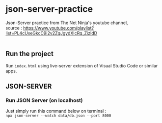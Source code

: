 # json-server-practice
Json-Server practice from The Net Ninja's youtube channel,<br>
source : https://www.youtube.com/playlist?list=PL4cUxeGkcC9i2v2ZqJgydXIcRq_ZizIdD
<br><br>

## Run the project

Run `index.html` using live-server extension of Visual Studio Code or similar apps.

## JSON-SERVER

### Run JSON Server (on localhost)

Just simply run this command below on terminal :<br>
`npx json-server --watch data/db.json --port 8000`
